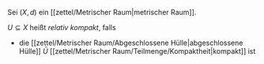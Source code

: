 Sei $(X, d)$ ein [[zettel/Metrischer Raum|metrischer Raum]].

$U \subseteq X$ heißt *relativ kompakt*, falls
- die [[zettel/Metrischer Raum/Abgeschlossene Hülle|abgeschlossene Hülle]] $\bar{U}$ [[zettel/Metrischer Raum/Teilmenge/Kompaktheit|kompakt]] ist